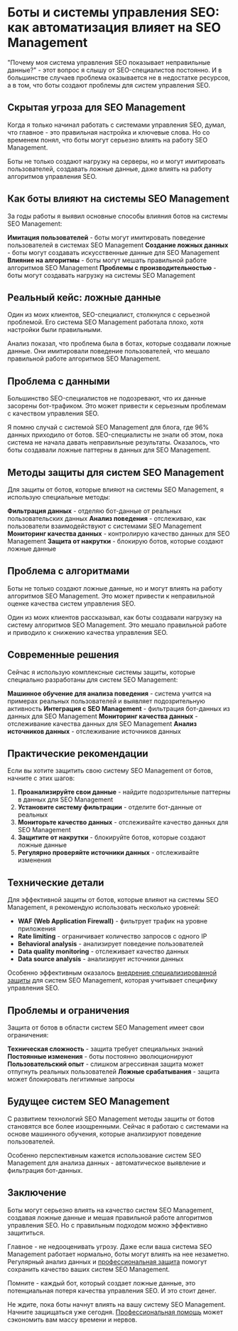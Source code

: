 # Боты и системы управления SEO: как автоматизация влияет на SEO Management

"Почему моя система управления SEO показывает неправильные данные?" - этот вопрос я слышу от SEO-специалистов постоянно. И в большинстве случаев проблема оказывается не в недостатке ресурсов, а в том, что боты создают проблемы для систем управления SEO.

## Скрытая угроза для SEO Management

Когда я только начинал работать с системами управления SEO, думал, что главное - это правильная настройка и ключевые слова. Но со временем понял, что боты могут серьезно влиять на работу SEO Management.

Боты не только создают нагрузку на серверы, но и могут имитировать пользователей, создавать ложные данные, даже влиять на работу алгоритмов управления SEO.

## Как боты влияют на системы SEO Management

За годы работы я выявил основные способы влияния ботов на системы SEO Management:

**Имитация пользователей** - боты могут имитировать поведение пользователей в системах SEO Management
**Создание ложных данных** - боты могут создавать искусственные данные для SEO Management
**Влияние на алгоритмы** - боты могут мешать правильной работе алгоритмов SEO Management
**Проблемы с производительностью** - боты могут создавать нагрузку на системы SEO Management

## Реальный кейс: ложные данные

Один из моих клиентов, SEO-специалист, столкнулся с серьезной проблемой. Его система SEO Management работала плохо, хотя настройки были правильными.

Анализ показал, что проблема была в ботах, которые создавали ложные данные. Они имитировали поведение пользователей, что мешало правильной работе алгоритмов SEO Management.

## Проблема с данными

Большинство SEO-специалистов не подозревают, что их данные засорены бот-трафиком. Это может привести к серьезным проблемам с качеством управления SEO.

Я помню случай с системой SEO Management для блога, где 96% данных приходило от ботов. SEO-специалисты не знали об этом, пока система не начала давать неправильные результаты. Оказалось, что боты создавали ложные паттерны в данных для SEO Management.

## Методы защиты для систем SEO Management

Для защиты от ботов, которые влияют на системы SEO Management, я использую специальные методы:

**Фильтрация данных** - отделяю бот-данные от реальных пользовательских данных
**Анализ поведения** - отслеживаю, как пользователи взаимодействуют с системами SEO Management
**Мониторинг качества данных** - контролирую качество данных для SEO Management
**Защита от накрутки** - блокирую ботов, которые создают ложные данные

## Проблема с алгоритмами

Боты не только создают ложные данные, но и могут влиять на работу алгоритмов SEO Management. Это может привести к неправильной оценке качества систем управления SEO.

Один из моих клиентов рассказывал, как боты создавали нагрузку на систему алгоритмов SEO Management. Это мешало правильной работе и приводило к снижению качества управления SEO.

## Современные решения

Сейчас я использую комплексные системы защиты, которые специально разработаны для систем SEO Management:

**Машинное обучение для анализа поведения** - система учится на примерах реальных пользователей и выявляет подозрительную активность
**Интеграция с SEO Management** - фильтрация бот-данных из данных для SEO Management
**Мониторинг качества данных** - отслеживание качества данных для SEO Management
**Анализ источников данных** - отслеживание источников данных

## Практические рекомендации

Если вы хотите защитить свою систему SEO Management от ботов, начните с этих шагов:

1. **Проанализируйте свои данные** - найдите подозрительные паттерны в данных для SEO Management
2. **Установите систему фильтрации** - отделите бот-данные от реальных
3. **Мониторьте качество данных** - отслеживайте качество данных для SEO Management
4. **Защитите от накрутки** - блокируйте ботов, которые создают ложные данные
5. **Регулярно проверяйте источники данных** - отслеживайте изменения

## Технические детали

Для эффективной защиты от ботов, которые влияют на системы SEO Management, я рекомендую использовать несколько уровней:

- **WAF (Web Application Firewall)** - фильтрует трафик на уровне приложения
- **Rate limiting** - ограничивает количество запросов с одного IP
- **Behavioral analysis** - анализирует поведение пользователей
- **Data quality monitoring** - отслеживает качество данных
- **Data source analysis** - анализирует источники данных

Особенно эффективным оказалось [внедрение специализированной защиты](https://progaem.com/ustanovka-antibота-usluga-po-zashhite-ot-botов-vashih-sajtов-na-различных-cms-системах.html) для систем SEO Management, которая учитывает специфику управления SEO.

## Проблемы и ограничения

Защита от ботов в области систем SEO Management имеет свои ограничения:

**Техническая сложность** - защита требует специальных знаний
**Постоянные изменения** - боты постоянно эволюционируют
**Пользовательский опыт** - слишком агрессивная защита может отпугнуть реальных пользователей
**Ложные срабатывания** - защита может блокировать легитимные запросы

## Будущее систем SEO Management

С развитием технологий SEO Management методы защиты от ботов становятся все более изощренными. Сейчас я работаю с системами на основе машинного обучения, которые анализируют поведение пользователей.

Особенно перспективным кажется использование систем SEO Management для анализа данных - автоматическое выявление и фильтрация бот-данных.

## Заключение

Боты могут серьезно влиять на качество систем SEO Management, создавая ложные данные и мешая правильной работе алгоритмов управления SEO. Но с правильным подходом можно эффективно защититься.

Главное - не недооценивать угрозу. Даже если ваша система SEO Management работает нормально, боты могут влиять на нее незаметно. Регулярный анализ данных и [профессиональная защита](https://progaem.com/ustanovka-antibота-usluga-po-zashhite-ot-botов-vashih-sajtов-na-различных-cms-системах.html) помогут сохранить качество ваших систем SEO Management.

Помните - каждый бот, который создает ложные данные, это потенциальная потеря качества управления SEO. И это стоит денег.

Не ждите, пока боты начнут влиять на вашу систему SEO Management. Начните защищаться уже сегодня. [Профессиональная помощь](https://progaem.com/ustanovka-antibота-usluga-po-zashhite-ot-botов-vashih-sajtов-na-различных-cms-системах.html) может сэкономить вам массу времени и нервов.
